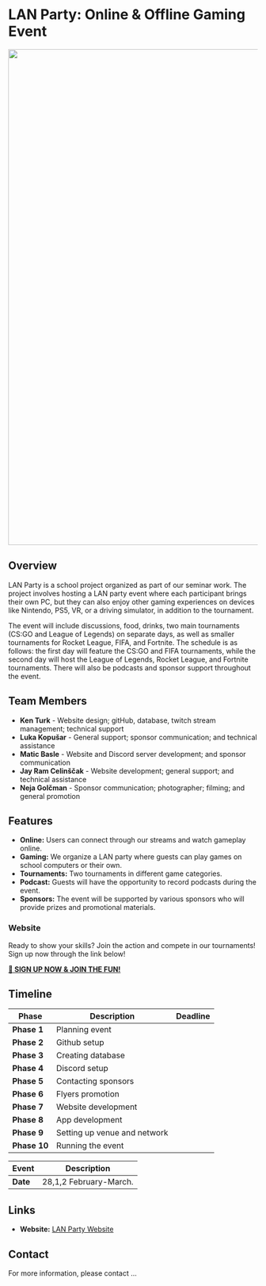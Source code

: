# LAN Party: Online & Offline Gaming Event

<img src="https://github.com/user-attachments/assets/c84b8e97-308a-4911-9ca5-b5b1bda1e263" width="1000">

## Overview

LAN Party is a school project organized as part of our seminar work. The project involves hosting a LAN party event where each participant brings their own PC, but they can also enjoy other gaming experiences on devices like Nintendo, PS5, VR, or a driving simulator, in addition to the tournament. 

The event will include discussions, food, drinks, two main tournaments (CS:GO and League of Legends) on separate days, as well as smaller tournaments for Rocket League, FIFA, and Fortnite. The schedule is as follows: the first day will feature the CS:GO and FIFA tournaments, while the second day will host the League of Legends, Rocket League, and Fortnite tournaments. There will also be podcasts and sponsor support throughout the event.

## Team Members

- **Ken Turk** - Website design; gitHub, database, twitch stream management; technical support
- **Luka Kopušar** - General support; sponsor communication; and technical assistance
- **Matic Basle** - Website and Discord server development; and sponsor communication
- **Jay Ram Celinščak** - Website development; general support; and technical assistance
- **Neja Golčman** - Sponsor communication; photographer; filming; and general promotion

## Features

- **Online:** Users can connect through our streams and watch gameplay online.
- **Gaming:** We organize a LAN party where guests can play games on school computers or their own.
- **Tournaments:** Two tournaments in different game categories.
- **Podcast:** Guests will have the opportunity to record podcasts during the event.
- **Sponsors:** The event will be supported by various sponsors who will provide prizes and promotional materials.

### Website  
Ready to show your skills? Join the action and compete in our tournaments! Sign up now through the link below!

**[🚀 SIGN UP NOW & JOIN THE FUN!](https://lanparty.scv.si)**


## Timeline

| Phase           | Description                          | Deadline          |
|-----------------|--------------------------------------|-------------------|
| **Phase 1**     | Planning event                       | |
| **Phase 2**     | Github setup                         | |
| **Phase 3**     | Creating database                    | |
| **Phase 4**     | Discord setup                        | |
| **Phase 5**     | Contacting sponsors                  | |
| **Phase 6**     | Flyers promotion                     | |
| **Phase 7**     | Website development                  | |
| **Phase 8**     | App development                      | |
| **Phase 9**     | Setting up venue and network         | |
| **Phase 10**    | Running the event                    | |

| Event           | Description                          |
|-----------------|------------------------------------|
| **Date**        | 28,1,2 February-March.             |

## Links

- **Website:** [LAN Party Website](https://lanparty.scv.si)

## Contact

For more information, please contact ...
